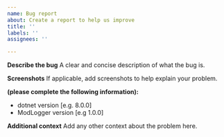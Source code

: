 ```yaml
---
name: Bug report
about: Create a report to help us improve
title: ''
labels: ''
assignees: ''

---
```


**Describe the bug**
A clear and concise description of what the bug is.

**Screenshots**
If applicable, add screenshots to help explain your problem.

**(please complete the following information):**
 - dotnet version [e.g. 8.0.0]
 - ModLogger version [e.g 1.0.0]

**Additional context**
Add any other context about the problem here.
